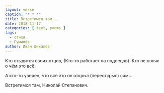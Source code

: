 ```yaml
---
layout: verse
caption: "* * *"
title: Встретимся там...
date: 2018-11-17
categories: [ text, poems ]
tags:
  - стихи
  - Гумилёв
author: Иван Шихалев
---
```

Кто стыдится своих отцов,
(Кто-то работает на подлецов).
Кто не понял о чём это всё.

А кто-то уверен, что всё это он открыл (переоткрыл) сам...

Встретимся там,
    Николай Степанович.
